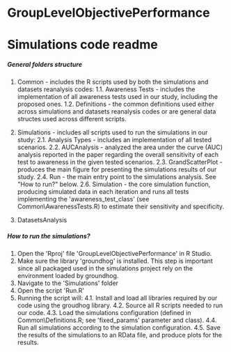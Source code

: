 # GroupLevelObjectivePerformance

# Simulations code readme

##### General folders structure

1. Common - includes the R scripts used by both the simulations and datasets reanalysis codes:
1.1. Awareness Tests - includes the implementation of all awareness tests used in our study, including the proposed ones.
1.2. Definitions - the common definitions used either across simulations and datasets reanalysis codes or are general data structes used across different scripts. 

2. Simulations - includes all scripts used to run the simulations in our study:
2.1. Analysis Types - includes an implementation of all tested scenarios.
2.2. AUCAnalysis - analyzed the area under the curve (AUC) analysis reported in the paper regarding the overall sensitivity of each test to awareness in the given tested scenarios.
2.3. GrandScatterPlot - produces the main figure for presenting the simulations results of our study.
2.4. Run - the main entry point to the simulations analysis. See "How to run?" below.
2.6. Simulation - the core simulation function, producing simulated data in each iteration and runs all tests implementing the 'awareness_test_class' (see Common\AwarenessTests.R) to estimate their sensitivity and specificity.

3. DatasetsAnalysis

##### How to run the simulations?

1. Open the 'Rproj' file 'GroupLevelObjectivePerformance' in R Studio.
2. Make sure the library 'groundhog' is installed. This step is important since all packaged used in the simulations project rely on the environment loaded by groundhog.
2. Navigate to the 'Simulations' folder
3. Open the script 'Run.R'
4. Running the script will:
4.1. Install and load all libraries required by our code using the groudhog library.
4.2. Source all R scripts needed to run our code.
4.3. Load the simulations configuration (defined in Common\Definitions.R; see 'fixed_params' parameter and class).
4.4. Run all simulations according to the simulation configuration.
4.5. Save the results of the simulations to an RData file, and produce plots for the results.
